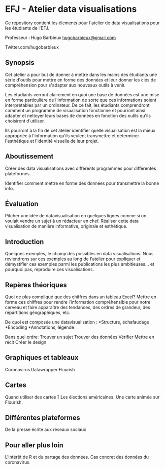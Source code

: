 # EFJ - Atelier data visualisations

Ce repository contient les élements pour l'atelier de data visualisations pour les étudiants de l'EFJ.

Professeur : Hugo Barbieux hugobarbieux@gmail.com

Twitter.com/hugobarbieux

## Synopsis

Cet atelier a pour but de donner à mettre dans les mains des étudiants une série d'outils pour mettre en forme des données et leur donner les clés de compréhension pour s'adapter aux nouveaux outils à venir.

Les étudiants verront clairement en quoi une base de données est une mise en forme particulière de l'information de sorte que ces informations soient interprétables par un ordinateur. De ce fait, les étudiants comprendront comment un programme de visualisation fonctionne et pourront ainsi adapter et nettoyer leurs bases de données en fonction des outils qu'ils choisiront d'utiliser.

Ils pourront à la fin de cet atelier identifier quelle visualisation est la mieux appropriée à l'information qu'ils veulent transmettre et déterminer l'esthétique et l'identité visuelle de leur projet.

## Aboutissement

Créer des data visualisations avec différents programmes pour différentes plateformes.

Identifier comment mettre en forme des données pour transmettre la bonne info.

## Évaluation

Pitcher une idée de datavisualisation en quelques lignes comme si on voulait vendre un sujet à un rédacteur en chef. Réaliser cette data visualisation de manière informative, originale et esthétique.

## Introduction

Quelques exemples, le champ des possibles en data visualisations.
Nous reviendrons sur ces exemples au long de l'atelier pour expliquer et démystifier ces exemples parmi les publications les plus ambitieuses... et pourquoi pas, reproduire ces visualisations.

## Repères théoriques

Quoi de plus compliqué que des chiffres dans un tableau Excel? Mettre en forme ces chiffres pour rendre l'information compréhensible pour notre cerveau et faire apparaître des tendances, des ordres de grandeur, des répartitions géographiques, etc.

De quoi est composée une datavisualisation :
*Structure, échafaudage
*Encoding
*Annotations, légende

Dans quel ordre:
Trouver un sujet
Trouver des données
Vérifier
Mettre en récit
Créer le design

## Graphiques et tableaux

Coronavirus
Datawrapper
Flourish

## Cartes

Quand utiliser des cartes ?
Les élections américaines.
Une carte animée sur Flourish.


## Différentes plateformes

De la presse écrite aux réseaux sociaux

## Pour aller plus loin

L'intérêt de R et du partage des données. Cas concret des données du coronavirus.
